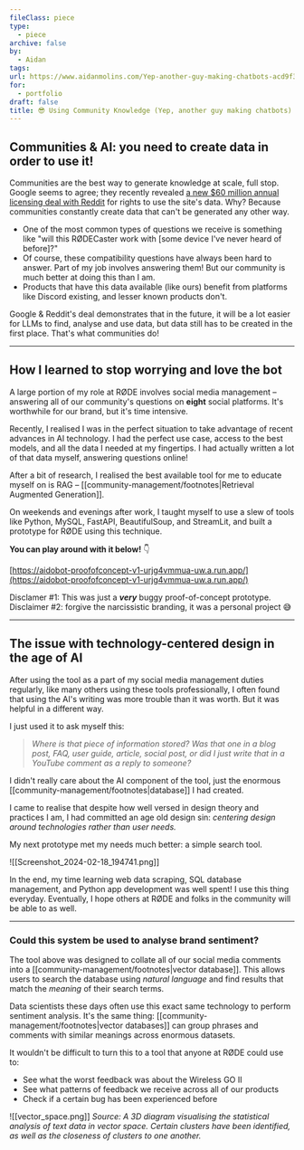 ```yaml
---
fileClass: piece
type:
  - piece
archive: false
by:
  - Aidan
tags: 
url: https://www.aidanmolins.com/Yep-another-guy-making-chatbots-acd9f34ed95e490394545fe5da49c078
for:
  - portfolio
draft: false
title: 😎 Using Community Knowledge (Yep, another guy making chatbots)
---
```


## Communities & AI: you need to create data in order to use it!

Communities are the best way to generate knowledge at scale, full stop. Google seems to agree; they recently revealed [a new $60 million annual licensing deal with Reddit](https://www.cbsnews.com/news/google-reddit-60-million-deal-ai-training/) for rights to use the site's data. Why? Because communities constantly create data that can't be generated any other way.

- One of the most common types of questions we receive is something like "will this RØDECaster work with \[some device I've never heard of before]?"
- Of course, these compatibility questions have always been hard to answer. Part of my job involves answering them! But our community is much better at doing this than I am.
- Products that have this data available (like ours) benefit from platforms like Discord existing, and lesser known products don't.

Google & Reddit's deal demonstrates that in the future, it will be a lot easier for LLMs to find, analyse and use data, but data still has to be created in the first place. That's what communities do!

---

## How I learned to stop worrying and love the bot

A large portion of my role at RØDE involves social media management – answering all of our community's questions on **eight** social platforms. It's worthwhile for our brand, but it's time intensive.

Recently, I realised I was in the perfect situation to take advantage of recent advances in AI technology. I had the perfect use case, access to the best models, and all the data I needed at my fingertips. I had actually written a lot of that data myself, answering questions online!

After a bit of research, I realised the best available tool for me to educate myself on is RAG – [[community-management/footnotes|Retrieval Augmented Generation]].

On weekends and evenings after work, I taught myself to use a slew of tools like Python, MySQL, FastAPI, BeautifulSoup, and StreamLit, and built a prototype for RØDE using this technique.

**You can play around with it below!** 👇

[https://aidobot-proofofconcept-v1-urjg4vmmua-uw.a.run.app/](https://aidobot-proofofconcept-v1-urjg4vmmua-uw.a.run.app/)

Disclamer #1: This was just a _**very**_ buggy proof-of-concept prototype. 
Disclaimer #2: forgive the narcissistic branding, it was a personal project 😅

---

## The issue with technology-centered design in the age of AI

After using the tool as a part of my social media management duties regularly, like many others using these tools professionally, I often found that using the AI's writing was more trouble than it was worth. But it was helpful in a different way.

I just used it to ask myself this:

> _Where is that piece of information stored? Was that one in a blog post, FAQ, user guide, article, social post, or did I just write that in a YouTube comment as a reply to someone?_

I didn't really care about the AI component of the tool, just the enormous [[community-management/footnotes|database]] I had created.

I came to realise that despite how well versed in design theory and practices I am, I had committed an age old design sin: _centering design around technologies rather than user needs._

My next prototype met my needs much better: a simple search tool.

![[Screenshot_2024-02-18_194741.png]]

In the end, my time learning web data scraping, SQL database management, and Python app development was well spent! I use this thing everyday. Eventually, I hope others at RØDE and folks in the community will be able to as well.

---

### Could this system be used to analyse brand sentiment?

The tool above was designed to collate all of our social media comments into a [[community-management/footnotes|vector database]]. This allows users to search the database using _natural language_ and find results that match the _meaning_ of their search terms.

Data scientists these days often use this exact same technology to perform sentiment analysis. It's the same thing: [[community-management/footnotes|vector databases]] can group phrases and comments with similar meanings across enormous datasets.

It wouldn't be difficult to turn this to a tool that anyone at RØDE could use to:
- See what the worst feedback was about the Wireless GO II
- See what patterns of feedback we receive across all of our products
- Check if a certain bug has been experienced before

![[vector_space.png]]
*Source: A 3D diagram visualising the statistical analysis of text data in vector space. Certain clusters have been identified, as well as the closeness of clusters to one another.*
